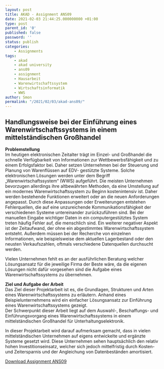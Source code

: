 ```yaml
--- 
layout: post 
title: AKAD - Assignment ANS09 
date: 2021-02-03 21:44:25.000000000 +01:00 
type: post 
parent_id: '0' 
published: false 
password: '' 
status: publish 
categories: 
    - Assignments 
tags: 
    - akad 
    - akad university 
    - ans09 
    - assignment 
    - Hausarbeit 
    - Warenwirtschaftssystem 
    - Wirtschaftsinformatik 
    - WWS 
author: Smon
permalink: "/2021/02/03/akad-ans09/" 
---
```


**Handlungsweise bei der Einführung eines Warenwirtschaftssystems in einem mittelständischen Großhandel**
---------------------------------------------------------------------------------------------------------

**Problemstellung**  
Im heutigen elektronischen Zeitalter trägt im Einzel- und Großhandel die schnelle Verfügbarkeit von Informationen zur Wettbewerbsfähigkeit und zu einem Erfolgsfaktor bei. Daher setzen Unternehmen bei der Steuerung und Planung von Warenflüssen auf EDV- gestützte Systeme. Solche elektronischen Lösungen werden unter dem Begriff „Warenwirtschaftssystem“ (WWS) aufgeführt. Die meisten Unternehmen bevorzugen allerdings ihre altbewährten Methoden, da eine Umstellung auf ein modernes Warenwirtschaftssystem zu Beginn kostenintensiv ist. Daher werden bestehende Funktionen erweitert oder an die neuen Anforderungen angepasst. Durch diese Anpassungen oder Erweiterungen entstehen Fehlerquellen, die auf eine unzureichende Kommunikationsfähigkeit der verschiedenen Systeme untereinander zurückzuführen sind. Bei der manuellen Eingabe wichtiger Daten in ein computergestütztes System treten häufig Fehler auf, die menschlich sind. Ein weiterer negativer Aspekt ist der Zeitaufwand, der ohne ein abgestimmtes Warenwirtschaftssystem entsteht. Außerdem müssen bei der Recherche von einzelnen Informationen, wie beispielsweise dem aktuellen Lagerbestand oder den neusten Verkaufszahlen, oftmals verschiedene Datenquellen durchsucht werden.

Vielen Unternehmen fehlt es an der ausführlichen Beratung welcher Lösungsansatz für die jeweilige Firma der Beste wäre, da die eigenen Lösungen nicht dafür vorgesehen sind die Aufgabe eines Warenwirtschaftssystems zu übernehmen.

**Ziel und Aufgabe der Arbeit**  
Das Ziel dieser Projektarbeit ist es, die Grundlagen, Strukturen und Arten eines Warenwirtschaftssystems zu erläutern. Anhand eines Beispielunternehmens wird ein einfacher Lösungsansatz zur Einführung eines Warenwirtschaftssystems gezeigt.  
Der Schwerpunkt dieser Arbeit liegt auf dem Auswahl-, Beschaffungs- und Einführungsvorgang eines Warenwirtschaftssystems in einem mittelständischen Großhandel für Unterhaltungselektronik.

In dieser Projektarbeit wird darauf aufmerksam gemacht, dass in vielen mittelständischen Unternehmen auf eigens entwickelte und ergänzte Systeme gesetzt wird. Diese Unternehmen sehen hauptsächlich den relativ hohen Investitionseinsatz, welcher sich jedoch mittelfristig durch Kosten- und Zeitersparnis und der Angleichung von Datenbeständen amortisiert.

[Download Assignment ANS09](https://elesie.de/wp-content/uploads/2021/02/AKAD_SEisele_ASS_ANS09_WWS.pdf)